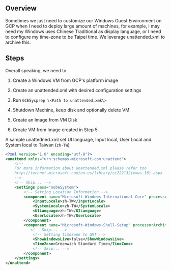 ## Overview

Sometimes we just need to customize our Windows Guest Environment on GCP when I need to deploy large amount of machines, for example, I may need my Windows uses Chinese Traditional as display language, or I need to configure my time-zone to be Taipei time. We leverage unattended.xml to archive this.


## Steps

Overall speaking, we need to 

1. Create a Windows VM from GCP's platform image

2. Create an unattended.xml with desired configuration settings

3. Run `GCESysprep \<Path to unattended.xmk\>`

4. Shutdown Machine, keep disk and optionally delete VM

5. Create an Image from VM Disk

6. Create VM from Image created in Step 5

A sample unattedned.xml set UI language, Input local, User Local and System local to Taiwan (`zh-TW`)

```xml
<?xml version="1.0" encoding="utf-8"?>
<unattend xmlns="urn:schemas-microsoft-com:unattend">
    <!--
    For more information about unattended.xml please refer too
    http://technet.microsoft.com/en-us/library/cc722132(v=ws.10).aspx
    -->
    <!-- Skip... -->
    <settings pass="oobeSystem">
        <!-- Setting Location Information -->
        <component name="Microsoft-Windows-International-Core" processorArchitecture="amd64" publicKeyToken="31bf3856ad364e35" language="neutral" versionScope="nonSxS" xmlns:wcm="http://schemas.microsoft.com/WMIConfig/2002/State" xmlns:xsi="http://www.w3.org/2001/XMLSchema-instance">
            <InputLocale>zh-TW</InputLocale>
            <SystemLocale>zh-TW</SystemLocale>
            <UILanguage>zh-TW</UILanguage>
            <UserLocale>zh-TW</UserLocale>
        </component>
        <component name="Microsoft-Windows-Shell-Setup" processorArchitecture="amd64" publicKeyToken="31bf3856ad364e35" language="neutral" versionScope="nonSxS" xmlns:wcm="http://schemas.microsoft.com/WMIConfig/2002/State" xmlns:xsi="http://www.w3.org/2001/XMLSchema-instance">
           <!-- Skip... -->
            <!-- Setting timezone to GMT -->
            <ShowWindowsLive>false</ShowWindowsLive>
            <TimeZone>Greenwich Standard Time</TimeZone>
            <!-- Skip... -->
        </component>
    </settings>
</unattend>
```

